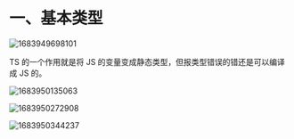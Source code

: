 # 一、基本类型

![1683949698101](D:\Typora\user-image\1683949698101.png)

TS 的一个作用就是将 JS 的变量变成静态类型，但报类型错误的错还是可以编译成 JS 的。

![1683950135063](D:\Typora\user-image\1683950135063.png)

![1683950272908](D:\Typora\user-image\1683950272908.png)

![1683950344237](D:\Typora\user-image\1683950344237.png)

